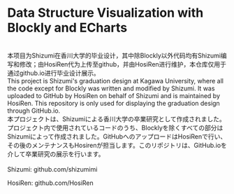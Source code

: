 # Data Structure Visualization with Blockly and ECharts
<br>
  本项目为Shizumi在香川大学的毕业设计，其中除Blockly以外代码均有Shizumi编写和修改；由HosiRen代为上传至github，并由HosiRen进行维护，本仓库仅用于通过github.io进行毕业设计展示。<br>
  This project is Shizumi's graduation design at Kagawa University, where all the code except for Blockly was written and modified by Shizumi. It was uploaded to GitHub by HosiRen on behalf of Shizumi and is maintained by HosiRen. This repository is only used for displaying the graduation design through GitHub.io.<br>
  本プロジェクトは、Shizumiによる香川大学の卒業研究として作成されました。プロジェクト内で使用されているコードのうち、Blocklyを除くすべての部分はShizumiによって作成されました。GitHubへのアップロードはHosiRenで行い、その後のメンテナンスもHosirenが担当します。このリポジトリは、GitHub.ioを介して卒業研究の展示を行います。<br>
  
 <br>
  Shizumi: github.com/shizumimi
  
  HosiRen: github.com/HosiRen